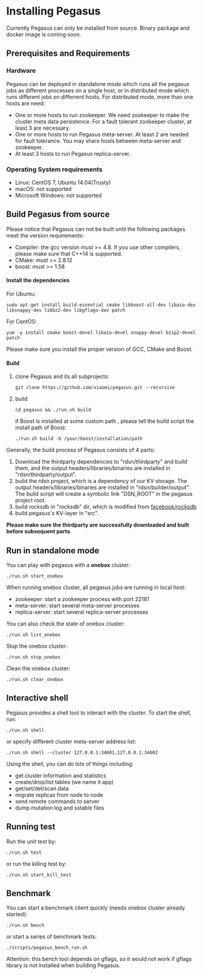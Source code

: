 Installing Pegasus
===========

Currently Pegasus can only be installed from source. Binary package and docker image is coming soon.

## Prerequisites and Requirements

### Hardware

Pegasus can be deployed in standalone mode which runs all the pegasus jobs as different processes on a single host, or in distributed mode which runs different jobs on differrent hosts. For distributed mode, more than one hosts are need:

* One or more hosts to run zookeeper. We need zookeeper to make the cluster meta data persistence. For a fault tolerant zookeeper cluster, at least 3 are necessary.
* One or more hosts to run Pegasus meta-server. At least 2 are needed for fault tolerance. You may share hosts between meta-server and zookeeper.
* At least 3 hosts to run Pegasus replica-server.

### Operating System requirements

* Linux: CentOS 7, Ubuntu 14.04(Trusty)
* macOS: not supported
* Microsoft Windows: not supported

## Build Pegasus from source

Please notice that Pegasus can not be built until the following packages meet the version requirements:

* Compiler: the gcc version must >= 4.8. If you use other compilers, please make sure that C++14 is supported.
* CMake: must >= 2.8.12
* boost: must >= 1.58

#### Install the dependencies

For Ubuntu:

```
sudo apt-get install build-essential cmake libboost-all-dev libaio-dev libsnappy-dev libbz2-dev libgflags-dev patch
```

For CentOS:
```
yum -y install cmake boost-devel libaio-devel snappy-devel bzip2-devel patch
```

Please make sure you install the proper version of GCC, CMake and Boost.

#### Build

1. clone Pegasus and its all subprojects:

   ```
   git clone https://github.com/xiaomi/pegasus.git --recursive
   ```
2. build

   ```
   cd pegasus && ./run.sh build
   ```
   if Boost is installed at some custom path , please tell the build script the install path of Boost:

   ```
   ./run.sh build -b /your/boost/installation/path
   ```

Generally, the build process of Pegasus consists of 4 parts:

1. Download the thirdparty dependencies to "rdsn/thirdparty" and build them, and the output headers/libraries/binaries are installed in "rdsn/thirdparty/output".
2. build the rdsn project, which is a dependency of our KV storage. The output headers/libraries/binaries are installed in "rdsn/builder/output". The build script will create a symbolic link "DSN_ROOT" in the pegasus project root.
3. build rocksdb in "rocksdb" dir, which is modified from [facebook/rocksdb](https://github.com/facebook/rocksdb)
4. build pegasus's KV-layer in "src".

**Please make sure the thirdparty are successfully downloaded and built before subsequent parts**.

## Run in standalone mode

You can play with pegasus with a **onebox** cluster:

```
./run.sh start_onebox
```

When running onebox cluster, all pegasus jobs are running in local host: 

* zookeeper: start a zookeeper process with port 22181
* meta-server: start several meta-server processes
* replica-server: start several replica-server processes

You can also check the state of onebox cluster:

```
./run.sh list_onebox
```

Stop the onebox cluster:

```
./run.sh stop_onebox
```

Clean the onebox cluster:

```
./run.sh clear_onebox
```

## Interactive shell

Pegasus provides a shell tool to interact with the cluster. To start the shell, run:
```
./run.sh shell
```

or specify different cluster meta-server address list:
```
./run.sh shell --cluster 127.0.0.1:34601,127.0.0.1:34602
```

Using the shell, you can do lots of things including:

* get cluster information and statistics
* create/drop/list tables (we name it app)
* get/set/del/scan data
* migrate replicas from node to node
* send remote commands to server
* dump mutation log and sstable files

## Running test

Run the unit test by:
```
./run.sh test
```

or run the killing test by:
```
./run.sh start_kill_test
```

## Benchmark

You can start a benchmark client quickly (needs onebox cluster already started):
```
./run.sh bench
```

or start a series of benchmark tests:
```
./scripts/pegasus_bench_run.sh
```

Attention: this bench tool depends on gflags, so it would not work if gflags library
is not installed when building Pegasus.

